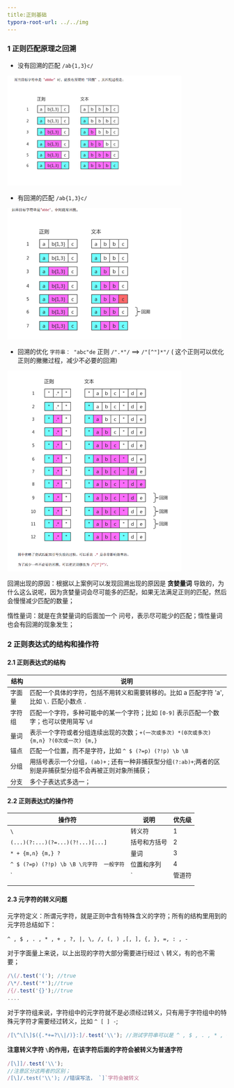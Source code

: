 ```yaml
---
title:正则基础
typora-root-url: ../../img
---
```


### 1 正则匹配原理之回溯

* 没有回溯的匹配 `/ab{1,3}c/`
<img src="../../img/huisu1.png" width="400px" />


* 有回溯的匹配 `/ab{1,3}c/`

<img src="../../img/huisu2.png" width="400px" />

* 回溯的优化  `字符串： "abc"de` 正则 `/".*"/`  ==> `/"[^"]*"/` ( 这个正则可以优化正则的撇撇过程，减少不必要的回溯)

<img src="../../img/huisu3.png" width="400px" />

回溯出现的原因：根据以上案例可以发现回溯出现的原因是 **贪婪量词** 导致的，为什么这么说呢，因为贪婪量词会尽可能多的匹配，如果无法满足正则的匹配，然后会慢慢减少匹配的数量；

惰性量词：就是在贪婪量词的后面加一个 问号，表示尽可能少的匹配；惰性量词也会有回溯的现象发生；

### 2 正则表达式的结构和操作符

#### 2.1 正则表达式的结构

| 结构   | 说明                                                         |
| ------ | ------------------------------------------------------------ |
| 字面量 | 匹配一个具体的字符，包括不用转义和需要转移的。比如 a 匹配字符 'a', 比如 `\.` 匹配小数点 `.` |
| 字符组 | 匹配一个字符，多种可能中的某一个字符；比如 `[0-9]` 表示匹配一个数字；也可以使用简写 `\d` |
| 量词   | 表示一个字符或者分组连续出现的次数；`+(一次或多次) *(0次或多次) {m,n} ?(0次或一次) {m,} ` |
| 锚点   | 匹配一个位置，而不是字符，比如  `^ $ (?=p) (?!p) \b \B`      |
| 分组   | 用括号表示一个分组，`(ab)+` ; 还有一种非捕获型分组`(?:ab)+`;两者的区别是非捕获型分组不会再被正则对象所捕获； |
| 分支   | 多个子表达式多选一；                                         |



#### 2.2 正则表达式的操作符

| 操作符                                    | 说明         | 优先级 |
| ----------------------------------------- | ------------ | ------ |
| `\`                                       | 转义符       | 1      |
| `(...)(?:...)(?=...)(?!...)[...]`         | 括号和方括号 | 2      |
| `* + {m,n} {m,} ? `                       | 量词         | 3      |
| `^ $ (?=p) (?!p) \b \B \元字符  一般字符` | 位置和序列   | 4      |
| ` |`                                      | 管道符       | 5      |
|                                           |              |        |
|                                           |              |        |



#### 2.3 元字符的转义问题

元字符定义：所谓元字符，就是正则中含有特殊含义的字符；所有的结构里用到的元字符总结如下：

`^ , $ , . , * , + , ?, |, \, /, (, ) ,[, ], {, }, =, : , - `

对于字面量上来说，以上出现的字符大部分需要进行经过 `\` 转义，有的也不需要；

```javascript
/\(/.test('('); //true
/\*/.test('*');//true
/{/.test('{}');//true
....
```

对于字符组来说，字符组中的元字符就不是必须经过转义，只有用于字符组中的特殊元字符才需要经过转义，比如 `^ [ ] -`;

```javascript
/[\^\[\]$({.*+=?\\|/)}:]/.test('\\'); //测试字符串可以是 ^ , $ , . , * , + , ?, |, \, /, (, ) ,[, ], {, }, =, : , -` 中的某一个
```

**注意转义字符 `\`的作用，在该字符后面的字符会被转义为普通字符**

```javascript
/[\]]/.test('\\');
//注意区分这两者的区别；
/[\]/.test('\\'); //错误写法， `]`字符会被转义

```

